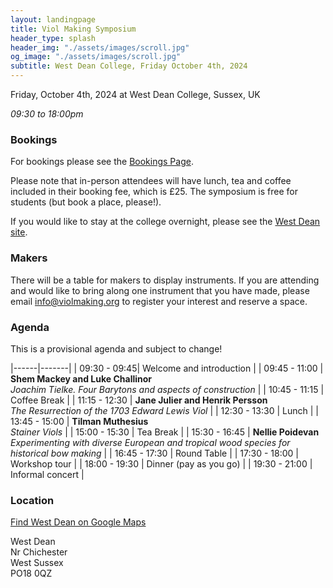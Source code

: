 ```yaml
---
layout: landingpage
title: Viol Making Symposium
header_type: splash
header_img: "./assets/images/scroll.jpg"
og_image: "./assets/images/scroll.jpg"
subtitle: West Dean College, Friday October 4th, 2024
---
```


Friday, October 4th, 2024 at West Dean College, Sussex, UK

*09:30 to 18:00pm*

### **Bookings** 

For bookings please see the <a href="https://freo.me/violmaking">Bookings Page</a>.

Please note that in-person attendees will have lunch, tea and coffee included in their booking fee, which is £25. 
The symposium is free for students (but book a place, please!).

If you would like to stay at the college overnight, please
see the [West Dean site](https://www.westdean.ac.uk/bed-and-breakfast).

### **Makers** 

There will be a table for makers to display instruments. If you are attending and would like to bring along one instrument that you have made, please email <a href="mailto:info@violmaking.org">info@violmaking.org</a> to register your interest and reserve a space.


### **Agenda**

This is a provisional agenda and subject to change!

|------|-------| 
| 09:30 - 09:45| Welcome and introduction |
| 09:45 - 11:00 | **Shem Mackey and Luke Challinor**  <br> *Joachim Tielke. Four Barytons and aspects of construction* |
| 10:45 - 11:15 | Coffee Break |
| 11:15 - 12:30 | **Jane Julier and Henrik Persson** <br> *The Resurrection of the 1703 Edward Lewis Viol* |
| 12:30 - 13:30 | Lunch  |
| 13:45 - 15:00 | **Tilman Muthesius** <br> *Stainer Viols* |
| 15:00 - 15:30 | Tea Break |
| 15:30 - 16:45 | **Nellie Poidevan** <br> *Experimenting with diverse European and tropical wood species for historical bow making* |
| 16:45 - 17:30 | Round Table |
| 17:30 - 18:00 | Workshop tour |
| 18:00 - 19:30 | Dinner (pay as you go) |
| 19:30 - 21:00 | Informal concert |


### **Location**

[Find West Dean on Google Maps](https://www.google.co.uk/maps/place/West+Dean+College/@50.9064568,-0.7746854,16z/data=!4m2!3m1!1s0x48744c92a7414307:0x4339e59f706d79af)

West Dean\
Nr Chichester\
West Sussex\
PO18 0QZ
